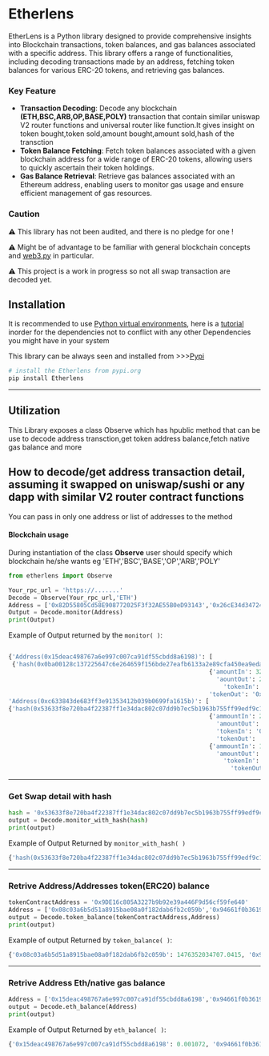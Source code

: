# Etherlens
EtherLens is a Python library designed to provide comprehensive insights into Blockchain transactions, token balances, and gas balances associated with a specific address. This library offers a range of functionalities, including decoding transactions made by an address, fetching token balances for various ERC-20 tokens, and retrieving gas balances.

### Key Feature
- **Transaction Decoding**: Decode any blockchain **(ETH,BSC,ARB,OP,BASE,POLY)** transaction that contain similar uniswap V2 router functions and universal router like function.It gives insight on token bought,token sold,amount bought,amount sold,hash of the transction
- **Token Balance Fetching**: Fetch token balances associated with a given blockchain address for a wide range of ERC-20 tokens, allowing users to quickly ascertain their token holdings.
- **Gas Balance Retrieval**: Retrieve gas balances associated with an Ethereum address, enabling users to monitor gas usage and ensure efficient management of gas resources.
  
### Caution
⚠ This library has not been audited, and there is no pledge for one !

⚠ Might be of advantage to be familiar with general blockchain concepts and [web3.py](https://github.com/ethereum/web3.py) in particular.

⚠ This project is a work in progress so not all swap transaction are decoded yet.


## Installation
It is recommended to use [Python virtual environments](https://python.readthedocs.io/en/latest/library/venv.html), here is a [tutorial](https://www.freecodecamp.org/news/how-to-setup-virtual-environments-in-python/) inorder for the dependencies not to conflict with any other Dependencies you might have in your system

This library can be always seen and installed from >>>[Pypi](https://pypi.org/project/Etherlens/0.0.1/)


```bash
# install the Etherlens from pypi.org
pip install Etherlens
```

---
## Utilization
This Library exposes a class Observe which has hpublic method that can be use to decode address transction,get token address balance,fetch native gas balance and more


## How to decode/get address transaction detail, assuming it swapped on uniswap/sushi or any dapp with similar V2 router contract functions
You can pass in only one address or list of addresses to the method 

  #### Blockchain usage
  During instantiation of the class **Observe** user should specify which blockchain he/she wants eg 'ETH','BSC','BASE','OP','ARB','POLY'
  
```python
from etherlens import Observe

Your_rpc_url = 'https://.......'
Decode = Observe(Your_rpc_url,'ETH')
Address = ['0x82D55805Cd58E908772025F3f32AE55B0eD93143','0x26cE34d34724428138F2E5a6a5B5B95ad8e64f6C']
Output = Decode.monitor(Address)
print(Output)
```
Example of Output returned by the `monitor( )`:
```python

{'Address(0x15deac498767a6e997c007ca91df55cbdd8a6198)': [
 {'hash(0x0ba00128c137225647c6e264659f156bde27eafb6133a2e89cfa450ea9eda5d2)':
                                                        {'amountIn': 321551417590518774759424,
                                                          'aountOut': 24405654217389512,
                                                            'tokenIn': '0xfEA9DcDc9E23a9068bF557AD5b186675C61d33eA',
                                                        'tokenOut': '0x4200000000000000000000000000000000000006'}},
'Address(0xc633843de683ff3e91353412b039b0699fa1615b)': [
{'hash(0x53633f8e720ba4f22387ff1e34dac802c07dd9b7ec5b1963b755ff99edf9c15e)':
                                                        {'ammountIn': 26697410107434513,
                                                          'amountOut': 1579868553164855380085,
                                                          'tokenIn': '0x4200000000000000000000000000000000000006',
                                                          'tokenOut': '0xBd59400A7b2062E6a4F64AbbE99D046Fe226757C'}}, {'hash(0xeafc84e5cb41260e32cdd094092b6e4e9189e3e813a4d56e9893b36ca13911b8)':
                                                        {'ammountIn': 1681333259230206230528,
                                                          'amountOut': 3864771106922855,
                                                            'tokenIn': '0xBd59400A7b2062E6a4F64AbbE99D046Fe226757C',
                                                              'tokenOut': '0x4200000000000000000000000000000000000006'}}]}
```
---
### Get Swap detail with hash
```python
hash = '0x53633f8e720ba4f22387ff1e34dac802c07dd9b7ec5b1963b755ff99edf9c15e'
output = Decode.monitor_with_hash(hash)
print(output)
```
Example of Output Returned by `monitor_with_hash( )`

```python
{'hash(0x53633f8e720ba4f22387ff1e34dac802c07dd9b7ec5b1963b755ff99edf9c15e)': {'ammountIn': 26697410107434513, 'amountOut': 1579868553164855380085, 'tokenIn': '0x4200000000000000000000000000000000000006', 'tokenOut': '0xBd59400A7b2062E6a4F64AbbE99D046Fe226757C'}}
```
---

### Retrive Address/Addresses token(ERC20) balance

```python
tokenContractAddress = '0x9DE16c805A3227b9b92e39a446F9d56cf59fe640'
Address = ['0x08c03a6b5d51a8915bae08a0f182dab6fb2c059b','0x94661f0b3619072c6ce591534e95019a4a3f7ad5'] # you can use a string of address too eg addresss = '0x08c03a6b5d51a8915bae08a0f182dab6fb2c059b'
output = Decode.token_balance(tokenContractAddress,Address)
print(output)
```
Example of output Returned by `token_balance( )`:

```python
{'0x08c03a6b5d51a8915bae08a0f182dab6fb2c059b': 1476352034707.0415, '0x94661f0b3619072c6ce591534e95019a4a3f7ad5': 1408145648317.3828}
```
---

### Retrive Address Eth/native gas balance
```python
Address = ['0x15deac498767a6e997c007ca91df55cbdd8a6198','0x94661f0b3619072c6ce591534e95019a4a3f7ad5']
output = Decode.eth_balance(Address)
print(output)
```
Example of Output Returned by `eth_balance( )`:

```python
{'0x15deac498767a6e997c007ca91df55cbdd8a6198': 0.001072, '0x94661f0b3619072c6ce591534e95019a4a3f7ad5': 0.039995}
```
